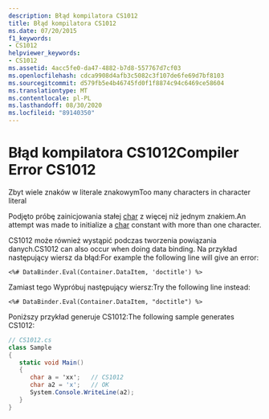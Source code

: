 ```yaml
---
description: Błąd kompilatora CS1012
title: Błąd kompilatora CS1012
ms.date: 07/20/2015
f1_keywords:
- CS1012
helpviewer_keywords:
- CS1012
ms.assetid: 4acc5fe0-da47-4882-b7d8-557767d7cf03
ms.openlocfilehash: cdca9908d4afb3c5082c3f107de6fe69d7bf8103
ms.sourcegitcommit: d579fb5e4b46745fd0f1f8874c94c6469ce58604
ms.translationtype: MT
ms.contentlocale: pl-PL
ms.lasthandoff: 08/30/2020
ms.locfileid: "89140350"
---
```

# <a name="compiler-error-cs1012"></a><span data-ttu-id="686cd-103">Błąd kompilatora CS1012</span><span class="sxs-lookup"><span data-stu-id="686cd-103">Compiler Error CS1012</span></span>
<span data-ttu-id="686cd-104">Zbyt wiele znaków w literale znakowym</span><span class="sxs-lookup"><span data-stu-id="686cd-104">Too many characters in character literal</span></span>  
  
 <span data-ttu-id="686cd-105">Podjęto próbę zainicjowania stałej [char](../language-reference/builtin-types/char.md) z więcej niż jednym znakiem.</span><span class="sxs-lookup"><span data-stu-id="686cd-105">An attempt was made to initialize a [char](../language-reference/builtin-types/char.md) constant with more than one character.</span></span>  
  
 <span data-ttu-id="686cd-106">CS1012 może również wystąpić podczas tworzenia powiązania danych.</span><span class="sxs-lookup"><span data-stu-id="686cd-106">CS1012 can also occur when doing data binding.</span></span> <span data-ttu-id="686cd-107">Na przykład następujący wiersz da błąd:</span><span class="sxs-lookup"><span data-stu-id="686cd-107">For example the following line will give an error:</span></span>  
  
 `<%# DataBinder.Eval(Container.DataItem, 'doctitle') %>`  
  
 <span data-ttu-id="686cd-108">Zamiast tego Wypróbuj następujący wiersz:</span><span class="sxs-lookup"><span data-stu-id="686cd-108">Try the following line instead:</span></span>  
  
 `<%# DataBinder.Eval(Container.DataItem, "doctitle") %>`  
  
 <span data-ttu-id="686cd-109">Poniższy przykład generuje CS1012:</span><span class="sxs-lookup"><span data-stu-id="686cd-109">The following sample generates CS1012:</span></span>  
  
```csharp  
// CS1012.cs  
class Sample  
{  
   static void Main()  
   {  
      char a = 'xx';   // CS1012  
      char a2 = 'x';   // OK  
      System.Console.WriteLine(a2);  
   }  
}  
```
